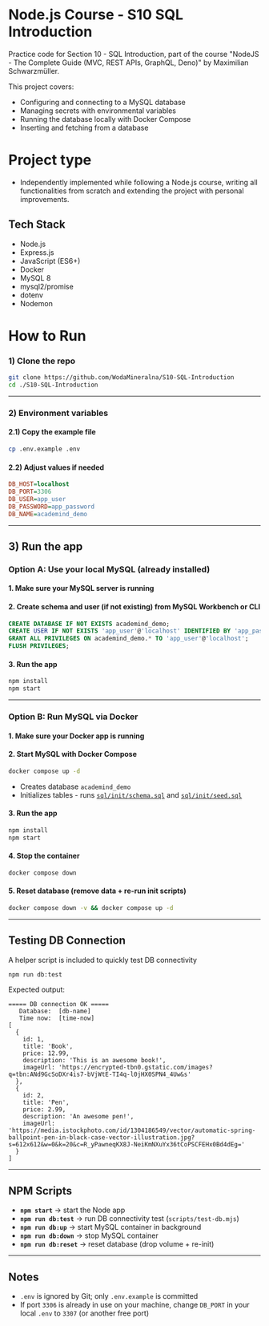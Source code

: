 # Node.js Course - S10 SQL Introduction

Practice code for Section 10 - SQL Introduction, part of the course "NodeJS - The Complete Guide (MVC, REST APIs, GraphQL, Deno)" by Maximilian Schwarzmüller.

This project covers:
- Configuring and connecting to a MySQL database
- Managing secrets with environmental variables
- Running the database locally with Docker Compose
- Inserting and fetching from a database

# Project type
- Independently implemented while following a Node.js course, writing all functionalities from scratch and extending the project with personal improvements.

## Tech Stack
- Node.js
- Express.js
- JavaScript (ES6+)
- Docker
- MySQL 8
- mysql2/promise
- dotenv
- Nodemon
  
# How to Run

### 1) Clone the repo
```bash
git clone https://github.com/WodaMineralna/S10-SQL-Introduction
cd ./S10-SQL-Introduction
```

---

### 2) Environment variables

#### 2.1) Copy the example file
```bash
cp .env.example .env
```

#### 2.2) Adjust values if needed
```ini
DB_HOST=localhost
DB_PORT=3306
DB_USER=app_user
DB_PASSWORD=app_password
DB_NAME=academind_demo
```

---

## 3) Run the app
### Option A: Use your local MySQL (already installed)

#### 1. Make sure your MySQL server is running

#### 2. Create schema and user (if not existing) from MySQL Workbench or CLI
   ```sql
   CREATE DATABASE IF NOT EXISTS academind_demo;
   CREATE USER IF NOT EXISTS 'app_user'@'localhost' IDENTIFIED BY 'app_password';
   GRANT ALL PRIVILEGES ON academind_demo.* TO 'app_user'@'localhost';
   FLUSH PRIVILEGES;
   ```
#### 3. Run the app
   ```bash
   npm install
   npm start
   ```

---

### Option B: Run MySQL via Docker

#### 1. Make sure your Docker app is running

#### 2. Start MySQL with Docker Compose
   ```bash
   docker compose up -d
   ```
   - Creates database `academind_demo`
   - Initializes tables - runs [`sql/init/schema.sql`](./sql/init/schema.sql) and [`sql/init/seed.sql`](./sql/init/seed.sql)

#### 3. Run the app
   ```bash
   npm install
   npm start
   ```

#### 4. Stop the container
   ```bash
   docker compose down
   ```

#### 5. Reset database (remove data + re-run init scripts)
   ```bash
   docker compose down -v && docker compose up -d
   ```

---

## Testing DB Connection
A helper script is included to quickly test DB connectivity

```bash
npm run db:test
```

Expected output:
```
===== DB connection OK =====
   Database:  [db-name]
   Time now:  [time-now]
[
  {
    id: 1,
    title: 'Book',
    price: 12.99,
    description: 'This is an awesome book!',
    imageUrl: 'https://encrypted-tbn0.gstatic.com/images?q=tbn:ANd9GcSoDXr4is7-bVjWtE-TI4q-l0jHX0SPN4_4Uw&s'
  },
  {
    id: 2,
    title: 'Pen',
    price: 2.99,
    description: 'An awesome pen!',
    imageUrl: 'https://media.istockphoto.com/id/1304186549/vector/automatic-spring-ballpoint-pen-in-black-case-vector-illustration.jpg?s=612x612&w=0&k=20&c=R_yPawneqKX8J-NeiKmNXuYx36tCoPSCFEHx0Bd4dEg='
  }
]

```

---

## NPM Scripts

- **`npm start`** → start the Node app
- **`npm run db:test`** → run DB connectivity test (`scripts/test-db.mjs`)
- **`npm run db:up`** → start MySQL container in background
- **`npm run db:down`** → stop MySQL container
- **`npm run db:reset`** → reset database (drop volume + re-init)

---

## Notes
- `.env` is ignored by Git; only `.env.example` is committed
- If port `3306` is already in use on your machine, change `DB_PORT` in your local `.env` to `3307` (or another free port)
